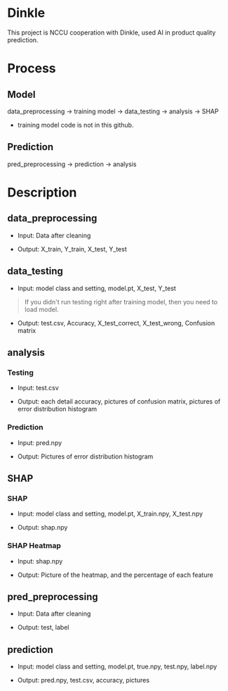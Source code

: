 # Dinkle
This project is NCCU cooperation with Dinkle, used AI in product quality prediction. 

# Process
## Model 
data_preprocessing -> training model -> data_testing -> analysis -> SHAP
* training model code is not in this github.

## Prediction
pred_preprocessing -> prediction -> analysis

# Description
## data_preprocessing
- Input: Data after cleaning

- Output: X_train, Y_train, X_test, Y_test

## data_testing
- Input: model class and setting, model.pt, X_test, Y_test
> If you didn't run testing right after training model, then you need to load model.

- Output: test.csv, Accuracy, X_test_correct, X_test_wrong, Confusion matrix

## analysis
### Testing
- Input: test.csv

- Output: each detail accuracy, pictures of confusion matrix, pictures of error distribution histogram

### Prediction
- Input: pred.npy

- Output: Pictures of error distribution histogram

## SHAP
### SHAP 
- Input: model class and setting, model.pt, X_train.npy, X_test.npy

- Output: shap.npy
### SHAP Heatmap
- Input: shap.npy

- Output: Picture of the heatmap, and the percentage of each feature

## pred_preprocessing
- Input: Data after cleaning

- Output: test, label

## prediction
- Input: model class and setting, model.pt, true.npy, test.npy, label.npy

- Output: pred.npy, test.csv, accuracy, pictures